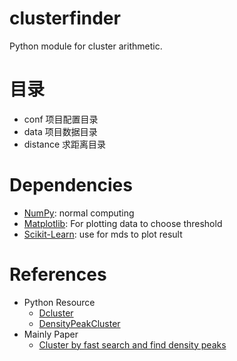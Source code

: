# clusterfinder
Python module for cluster arithmetic.

# 目录
- conf 项目配置目录
- data 项目数据目录
- distance 求距离目录


# Dependencies

-    [NumPy](http://www.numpy.org/): normal computing
-    [Matplotlib](http://matplotlib.sourceforge.net/): For plotting data to choose threshold
-    [Scikit-Learn](https://github.com/scikit-learn/scikit-learn): use for mds to plot result


# References
- Python Resource
  - [Dcluster](https://github.com/GuipengLi/Dcluster.git)
  - [DensityPeakCluster](https://github.com/jasonwbw/DensityPeakCluster.git)
- Mainly Paper
  - [Cluster by fast search and find density peaks](http://www.sciencemag.org/content/344/6191/1492.full)
